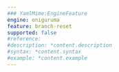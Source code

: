 ```yaml
---
### YamlMime:EngineFeature
engine: oniguruma
feature: branch-reset
supported: false
#reference: 
#description: *content.description
#syntax: *content.syntax
#example: *content.example
---
```

